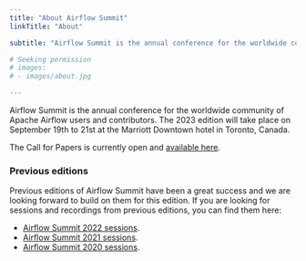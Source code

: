 ```yaml
---
title: "About Airflow Summit"
linkTitle: "About"

subtitle: "Airflow Summit is the annual conference for the worldwide community of Apache Airflow users and contributors."

# Seeking permission
# images:
# - images/about.jpg

---
```



Airflow Summit is the annual conference for the worldwide community of Apache Airflow users and contributors. The 2023 edition will take place on September 19th to 21st at the Marriott Downtown hotel in Toronto, Canada. 

The Call for Papers is currently open and [available here](https://sessionize.com/airflow-summit-2023/). 

### Previous editions
Previous editions of Airflow Summit have been a great success and we are looking forward to build on them for this edition. If you are looking for sessions and recordings from previous editions, you can find them here:

* [Airflow Summit 2022 sessions](/sessions/2022).
* [Airflow Summit 2021 sessions](/sessions/2021).
* [Airflow Summit 2020 sessions](/sessions/2020).


